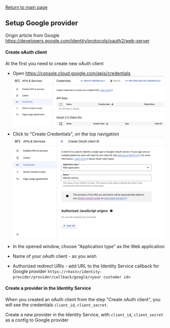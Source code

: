 [Return to main page](../../../README.md)

## Setup Google provider

Origin article from Google https://developers.google.com/identity/protocols/oauth2/web-server

#### Create oAuth client
At the first you need to create new oAuth client

- Open https://console.cloud.google.com/apis/credentials
![credentials page](./credentials_page.jpg)

- Click to "Create Credentials", on the top navigation
![create oauth credentials](./credentials_create_page.jpg)
- In the opened window, choose "Application type" as the Web application
- Name of your oAuth client - as you wish
- Authorized redirect URIs - add URL to the Identity Service callback for Google provider
`https://<host>/identity-provider/provider/callback/google/<your customer id>`

#### Create a provider in the Identity Service
When you created an oAuth client from the step "Create oAuth client", you will see the credentials
`client_id`, `client_secret`.

Create a new provider in the Identity Service, with `client_id`, `client_secret` as a config to Google provider
